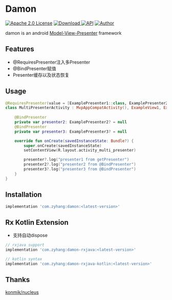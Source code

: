 # Damon
[![Apache 2.0 License](https://img.shields.io/badge/license-Apache%202.0-blue.svg?style=flat)](http://www.apache.org/licenses/LICENSE-2.0.html)
[![Download](https://api.bintray.com/packages/zyhang/maven/Damon/images/download.svg) ](https://bintray.com/zyhang/maven/Damon/_latestVersion)
[![API](https://img.shields.io/badge/API-15%2B-blue.svg?style=flat)](https://developer.android.com/about/versions/android-4.0.3)
[![Author](https://img.shields.io/badge/Author-zyhang-red.svg?style=flat)](https://www.zyhang.com/)

damon is an android [Model-View-Presenter](http://en.wikipedia.org/wiki/Model%E2%80%93view%E2%80%93presenter) framework

## Features

- @RequiresPresenter注入多Presenter
- @BindPresenter赋值
- Presenter缓存以及状态恢复

## Usage

``` kotlin
@RequiresPresenter(value = [ExamplePresenter1::class, ExamplePresenter2::class, ExamplePresenter3::class])
class MultiPresenterActivity : MvpAppCompatActivity(), ExampleView1, ExampleView2, ExampleView3 {
    
    @BindPresenter
    private var presenter2: ExamplePresenter2? = null
    @BindPresenter
    private var presenter3: ExamplePresenter3? = null

    override fun onCreate(savedInstanceState: Bundle?) {
        super.onCreate(savedInstanceState)
        setContentView(R.layout.activity_multi_presenter)

        presenter?.log("presenter1 from getPresenter")
        presenter2?.log("presenter2 from @BindPresenter")
        presenter3?.log("presenter3 from @BindPresenter")
    }
}
```

## Installation

```groovy
implementation 'com.zyhang:damon:<latest-version>'
```

## Rx Kotlin Extension

- 支持自动dispose

```groovy
// rxjava support
implementation 'com.zyhang:damon-rxjava:<latest-version>'

// kotlin syntax
implementation 'com.zyhang:damon-rxjava-kotlin:<latest-version>'
```

## Thanks
[konmik/nucleus](https://github.com/konmik/nucleus/tree/master)
